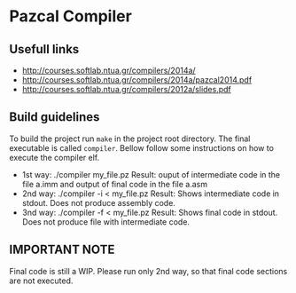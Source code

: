 Pazcal Compiler
==============

Usefull links
-------------
- http://courses.softlab.ntua.gr/compilers/2014a/
- http://courses.softlab.ntua.gr/compilers/2014a/pazcal2014.pdf
- http://courses.softlab.ntua.gr/compilers/2012a/slides.pdf


Build guidelines
----------------
To build the project run `make` in the project root directory.
The final executable is called `compiler`.
Bellow follow some instructions on how to execute the compiler elf.

- 1st way: ./compiler my_file.pz
    Result: ouput of intermediate code in the file a.imm
    and output of final code in the file a.asm
- 2nd way: ./compiler -i < my_file.pz
    Result: Shows intermediate code in stdout. Does not
    produce assembly code.
- 3nd way: ./compiler -f < my_file.pz
    Result: Shows final code in stdout. Does not produce
    file with intermediate code.

IMPORTANT NOTE
--------------
Final code is still a WIP. Please run only 2nd way, so that
final code sections are not executed.
